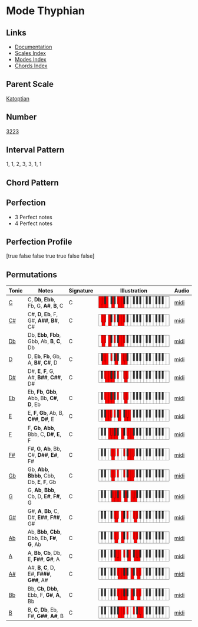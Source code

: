 # Mode Thyphian

## Links

- [Documentation](README.md)
- [Scales Index](Scales.md)
- [Modes Index](Modes.md)
- [Chords Index](Chords.md)

## Parent Scale

[Katoptian](ScaleKatoptian.md)

## Number

[3223](https://ianring.com/musictheory/scales/3223)

## Interval Pattern

1, 1, 2, 3, 3, 1, 1

## Chord Pattern



## Perfection

- 3 Perfect notes
- 4 Perfect notes

## Perfection Profile

[true false false true true false false]

## Permutations

| Tonic | Notes | Signature | Illustration | Audio |
|-------|-------|-----------|--------------|-------|
| [C](ModeCNaturalThyphian.md) | C, **Db**, **Ebb**, Fb, G, **A#**, **B**, C | C | ![CNaturalThyphian](ModeCNaturalThyphian.png) | [midi](https://github.com/edipermadi/music/blob/main/docs/ModeCNaturalThyphian.mid?raw=true) |
| [C#](ModeCSharpThyphian.md) | C#, **D**, **Eb**, F, G#, **A##**, **B#**, C# | C | ![CSharpThyphian](ModeCSharpThyphian.png) | [midi](https://github.com/edipermadi/music/blob/main/docs/ModeCSharpThyphian.mid?raw=true) |
| [Db](ModeDFlatThyphian.md) | Db, **Ebb**, **Fbb**, Gbb, Ab, **B**, **C**, Db | C | ![DFlatThyphian](ModeDFlatThyphian.png) | [midi](https://github.com/edipermadi/music/blob/main/docs/ModeDFlatThyphian.mid?raw=true) |
| [D](ModeDNaturalThyphian.md) | D, **Eb**, **Fb**, Gb, A, **B#**, **C#**, D | C | ![DNaturalThyphian](ModeDNaturalThyphian.png) | [midi](https://github.com/edipermadi/music/blob/main/docs/ModeDNaturalThyphian.mid?raw=true) |
| [D#](ModeDSharpThyphian.md) | D#, **E**, **F**, G, A#, **B##**, **C##**, D# | C | ![DSharpThyphian](ModeDSharpThyphian.png) | [midi](https://github.com/edipermadi/music/blob/main/docs/ModeDSharpThyphian.mid?raw=true) |
| [Eb](ModeEFlatThyphian.md) | Eb, **Fb**, **Gbb**, Abb, Bb, **C#**, **D**, Eb | C | ![EFlatThyphian](ModeEFlatThyphian.png) | [midi](https://github.com/edipermadi/music/blob/main/docs/ModeEFlatThyphian.mid?raw=true) |
| [E](ModeENaturalThyphian.md) | E, **F**, **Gb**, Ab, B, **C##**, **D#**, E | C | ![ENaturalThyphian](ModeENaturalThyphian.png) | [midi](https://github.com/edipermadi/music/blob/main/docs/ModeENaturalThyphian.mid?raw=true) |
| [F](ModeFNaturalThyphian.md) | F, **Gb**, **Abb**, Bbb, C, **D#**, **E**, F | C | ![FNaturalThyphian](ModeFNaturalThyphian.png) | [midi](https://github.com/edipermadi/music/blob/main/docs/ModeFNaturalThyphian.mid?raw=true) |
| [F#](ModeFSharpThyphian.md) | F#, **G**, **Ab**, Bb, C#, **D##**, **E#**, F# | C | ![FSharpThyphian](ModeFSharpThyphian.png) | [midi](https://github.com/edipermadi/music/blob/main/docs/ModeFSharpThyphian.mid?raw=true) |
| [Gb](ModeGFlatThyphian.md) | Gb, **Abb**, **Bbbb**, Cbb, Db, **E**, **F**, Gb | C | ![GFlatThyphian](ModeGFlatThyphian.png) | [midi](https://github.com/edipermadi/music/blob/main/docs/ModeGFlatThyphian.mid?raw=true) |
| [G](ModeGNaturalThyphian.md) | G, **Ab**, **Bbb**, Cb, D, **E#**, **F#**, G | C | ![GNaturalThyphian](ModeGNaturalThyphian.png) | [midi](https://github.com/edipermadi/music/blob/main/docs/ModeGNaturalThyphian.mid?raw=true) |
| [G#](ModeGSharpThyphian.md) | G#, **A**, **Bb**, C, D#, **E##**, **F##**, G# | C | ![GSharpThyphian](ModeGSharpThyphian.png) | [midi](https://github.com/edipermadi/music/blob/main/docs/ModeGSharpThyphian.mid?raw=true) |
| [Ab](ModeAFlatThyphian.md) | Ab, **Bbb**, **Cbb**, Dbb, Eb, **F#**, **G**, Ab | C | ![AFlatThyphian](ModeAFlatThyphian.png) | [midi](https://github.com/edipermadi/music/blob/main/docs/ModeAFlatThyphian.mid?raw=true) |
| [A](ModeANaturalThyphian.md) | A, **Bb**, **Cb**, Db, E, **F##**, **G#**, A | C | ![ANaturalThyphian](ModeANaturalThyphian.png) | [midi](https://github.com/edipermadi/music/blob/main/docs/ModeANaturalThyphian.mid?raw=true) |
| [A#](ModeASharpThyphian.md) | A#, **B**, **C**, D, E#, **F###**, **G##**, A# | C | ![ASharpThyphian](ModeASharpThyphian.png) | [midi](https://github.com/edipermadi/music/blob/main/docs/ModeASharpThyphian.mid?raw=true) |
| [Bb](ModeBFlatThyphian.md) | Bb, **Cb**, **Dbb**, Ebb, F, **G#**, **A**, Bb | C | ![BFlatThyphian](ModeBFlatThyphian.png) | [midi](https://github.com/edipermadi/music/blob/main/docs/ModeBFlatThyphian.mid?raw=true) |
| [B](ModeBNaturalThyphian.md) | B, **C**, **Db**, Eb, F#, **G##**, **A#**, B | C | ![BNaturalThyphian](ModeBNaturalThyphian.png) | [midi](https://github.com/edipermadi/music/blob/main/docs/ModeBNaturalThyphian.mid?raw=true) |
